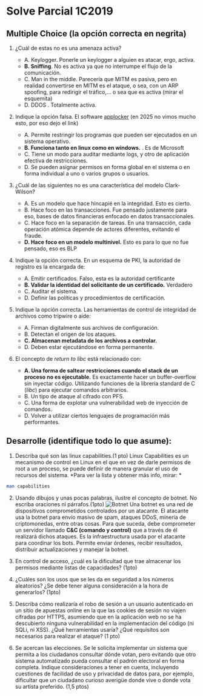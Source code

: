 # Solve Parcial 1C2019

## Multiple Choice (la opción correcta en negrita)
1. ¿Cuál de estas no es una amenaza activa?
    - A. Keylogger. Ponerle un keylogger a alguien es atacar, ergo, activa.
    - **B. Sniffing**. No es activa ya que no interrumpe el flujo de la comunicación.
    - C. Man in the middle. Parecería que MITM es pasiva, pero en realidad convertirse en MITM es el ataque, o sea, con un ARP spoofing, para redirigir el tráfico,... o sea que es activa (mirar el esquemita)
    - D. DDOS . Totalmente activa.

2. Indique la opción falsa. El software [applocker](https://learn.microsoft.com/es-es/windows/security/application-security/application-control/app-control-for-business/applocker/applocker-overview) (en 2025 no vimos mucho esto, por eso dejo el link)
    - A. Permite restringir los programas que pueden ser ejecutados en un sistema operativo.
    - **B. Funciona tanto en linux como en windows.** . Es de Microsoft
    - C. Tiene un modo para auditar mediante logs, y otro de aplicación efectiva de restricciones.
    - D. Se pueden asignar permisos en forma global en el sistema o en forma individual a uno o varios grupos o usuarios.
3. ¿Cuál de las siguientes no es una característica del modelo Clark-Wilson?
    - A. Es un modelo que hace hincapié en la integridad. Esto es cierto.
    - B. Hace foco en las transacciones. Fue pensado justamente para eso, bases de datos financieras enfocado en datos transaccionales.
    - C. Hace foco en la separación de tareas. En una transacción, cada operación atómica depende de actores diferentes, evitando el fraude. 
    - **D. Hace foco en un modelo multinivel.** Esto es para lo que no fue pensado, eso es BLP
4. Indique la opción correcta. En un esquema de PKI, la autoridad de registro es la encargada de:
    - A. Emitir certificados. Falso, esta es la autoridad certificante
    - **B. Validar la identidad del solicitante de un certificado.** Verdadero
    - C. Auditar el sistema. 
    - D. Definir las políticas y procedimientos de certificación.
5. Indique la opción correcta. Las herramientas de control de integridad de archivos como tripwire o aide:
    - A. Firman digitalmente sus archivos de configuración.
    - B. Detectan el origen de los ataques.
    - **C. Almacenan metadata de los archivos a controlar.**
    - D. Deben estar ejecutándose en forma permanente.
6. El concepto de *return to libc* está relacionado con:
    - **A. Una forma de saltear restricciones cuando el stack de un proceso no es ejecutable.** Es exactamente hacer un buffer-overflow sin inyectar código. Utilizando funciones de la librería standard de C (*libc*) para ejecutar comandos arbitrarios.
    - B. Un tipo de ataque al cifrado con PFS.
    - C. Una forma de explotar una vulnerabilidad web de inyección de comandos.
    - D. Volver a utilizar ciertos lenguajes de programación más performantes.

## Desarrolle (identifique todo lo que asume):
1. Describa qué son las linux capabilities.(1 pto)
Linux Capabilities es un mecanismo de control en Linux en el que en vez de darle permisos de root a un proceso, se puede definir de manera granular el uso de recursos del sistema. 
*Para ver la lista y obtener más info, mirar: *
```bash
man capabilities
```

2. Usando dibujos y unas pocas palabras, ilustre el concepto de botnet. No escriba oraciones ni párrafos.(1pto)
![Botnet]()
Una botnet es una red de dispositivos comprometidos controlados por un atacante. El atacante usa la botnet para envío masivo de spam, ataques DDoS, minería de criptomonedas, entre otras cosas. Para que suceda, debe comprometer un servidor llamado **C&C (comando y control)** que a través de él realizará dichos ataques. Es la infraestructura usada por el atacante para coordinar los bots. Permite enviar órdenes, recibir resultados, distribuir actualizaciones y manejar la botnet.

3. En control de acceso, ¿cuál es la dificultad que trae almacenar los permisos mediante
listas de capacidades? (1pto)

4. ¿Cuáles son los usos que se les da en seguridad a los números aleatorios? ¿Se debe tener alguna consideración a la hora de generarlos? (1pto)

5. Describa cómo realizaría el robo de sesión a un usuario autenticado en un sitio de apuestas online en la que las cookies de sesión no viajen cifradas por HTTPS, asumiendo que en la aplicación web no se ha descubierto ninguna vulnerabilidad en la implementación del código (ni SQLi, ni XSS). ¿Qué herramientas usaría? ¿Qué requisitos son necesarios para realizar el ataque? (1 pto)

6. Se acercan las elecciones. Se le solicita implementar un sistema que permita a los ciudadanos consultar dónde votan, pero evitando que otro sistema automatizado pueda consultar el padrón electoral en forma completa. Indique consideraciones a tener en cuenta, incluyendo cuestiones de facilidad de uso y privacidad de datos para, por ejemplo, dificultar que un ciudadano curioso averigüe donde vive o donde vota su artista preferido. (1,5 ptos)